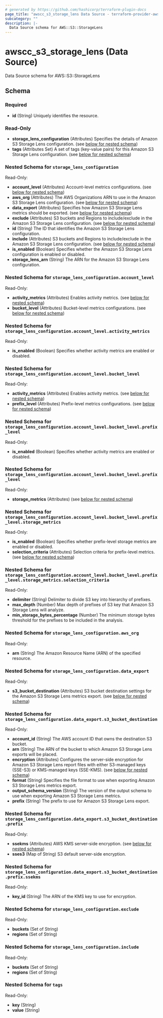 ```yaml
---
# generated by https://github.com/hashicorp/terraform-plugin-docs
page_title: "awscc_s3_storage_lens Data Source - terraform-provider-awscc"
subcategory: ""
description: |-
  Data Source schema for AWS::S3::StorageLens
---
```


# awscc_s3_storage_lens (Data Source)

Data Source schema for AWS::S3::StorageLens



<!-- schema generated by tfplugindocs -->
## Schema

### Required

- **id** (String) Uniquely identifies the resource.

### Read-Only

- **storage_lens_configuration** (Attributes) Specifies the details of Amazon S3 Storage Lens configuration. (see [below for nested schema](#nestedatt--storage_lens_configuration))
- **tags** (Attributes Set) A set of tags (key-value pairs) for this Amazon S3 Storage Lens configuration. (see [below for nested schema](#nestedatt--tags))

<a id="nestedatt--storage_lens_configuration"></a>
### Nested Schema for `storage_lens_configuration`

Read-Only:

- **account_level** (Attributes) Account-level metrics configurations. (see [below for nested schema](#nestedatt--storage_lens_configuration--account_level))
- **aws_org** (Attributes) The AWS Organizations ARN to use in the Amazon S3 Storage Lens configuration. (see [below for nested schema](#nestedatt--storage_lens_configuration--aws_org))
- **data_export** (Attributes) Specifies how Amazon S3 Storage Lens metrics should be exported. (see [below for nested schema](#nestedatt--storage_lens_configuration--data_export))
- **exclude** (Attributes) S3 buckets and Regions to include/exclude in the Amazon S3 Storage Lens configuration. (see [below for nested schema](#nestedatt--storage_lens_configuration--exclude))
- **id** (String) The ID that identifies the Amazon S3 Storage Lens configuration.
- **include** (Attributes) S3 buckets and Regions to include/exclude in the Amazon S3 Storage Lens configuration. (see [below for nested schema](#nestedatt--storage_lens_configuration--include))
- **is_enabled** (Boolean) Specifies whether the Amazon S3 Storage Lens configuration is enabled or disabled.
- **storage_lens_arn** (String) The ARN for the Amazon S3 Storage Lens configuration.

<a id="nestedatt--storage_lens_configuration--account_level"></a>
### Nested Schema for `storage_lens_configuration.account_level`

Read-Only:

- **activity_metrics** (Attributes) Enables activity metrics. (see [below for nested schema](#nestedatt--storage_lens_configuration--account_level--activity_metrics))
- **bucket_level** (Attributes) Bucket-level metrics configurations. (see [below for nested schema](#nestedatt--storage_lens_configuration--account_level--bucket_level))

<a id="nestedatt--storage_lens_configuration--account_level--activity_metrics"></a>
### Nested Schema for `storage_lens_configuration.account_level.activity_metrics`

Read-Only:

- **is_enabled** (Boolean) Specifies whether activity metrics are enabled or disabled.


<a id="nestedatt--storage_lens_configuration--account_level--bucket_level"></a>
### Nested Schema for `storage_lens_configuration.account_level.bucket_level`

Read-Only:

- **activity_metrics** (Attributes) Enables activity metrics. (see [below for nested schema](#nestedatt--storage_lens_configuration--account_level--bucket_level--activity_metrics))
- **prefix_level** (Attributes) Prefix-level metrics configurations. (see [below for nested schema](#nestedatt--storage_lens_configuration--account_level--bucket_level--prefix_level))

<a id="nestedatt--storage_lens_configuration--account_level--bucket_level--activity_metrics"></a>
### Nested Schema for `storage_lens_configuration.account_level.bucket_level.prefix_level`

Read-Only:

- **is_enabled** (Boolean) Specifies whether activity metrics are enabled or disabled.


<a id="nestedatt--storage_lens_configuration--account_level--bucket_level--prefix_level"></a>
### Nested Schema for `storage_lens_configuration.account_level.bucket_level.prefix_level`

Read-Only:

- **storage_metrics** (Attributes) (see [below for nested schema](#nestedatt--storage_lens_configuration--account_level--bucket_level--prefix_level--storage_metrics))

<a id="nestedatt--storage_lens_configuration--account_level--bucket_level--prefix_level--storage_metrics"></a>
### Nested Schema for `storage_lens_configuration.account_level.bucket_level.prefix_level.storage_metrics`

Read-Only:

- **is_enabled** (Boolean) Specifies whether prefix-level storage metrics are enabled or disabled.
- **selection_criteria** (Attributes) Selection criteria for prefix-level metrics. (see [below for nested schema](#nestedatt--storage_lens_configuration--account_level--bucket_level--prefix_level--storage_metrics--selection_criteria))

<a id="nestedatt--storage_lens_configuration--account_level--bucket_level--prefix_level--storage_metrics--selection_criteria"></a>
### Nested Schema for `storage_lens_configuration.account_level.bucket_level.prefix_level.storage_metrics.selection_criteria`

Read-Only:

- **delimiter** (String) Delimiter to divide S3 key into hierarchy of prefixes.
- **max_depth** (Number) Max depth of prefixes of S3 key that Amazon S3 Storage Lens will analyze.
- **min_storage_bytes_percentage** (Number) The minimum storage bytes threshold for the prefixes to be included in the analysis.






<a id="nestedatt--storage_lens_configuration--aws_org"></a>
### Nested Schema for `storage_lens_configuration.aws_org`

Read-Only:

- **arn** (String) The Amazon Resource Name (ARN) of the specified resource.


<a id="nestedatt--storage_lens_configuration--data_export"></a>
### Nested Schema for `storage_lens_configuration.data_export`

Read-Only:

- **s3_bucket_destination** (Attributes) S3 bucket destination settings for the Amazon S3 Storage Lens metrics export. (see [below for nested schema](#nestedatt--storage_lens_configuration--data_export--s3_bucket_destination))

<a id="nestedatt--storage_lens_configuration--data_export--s3_bucket_destination"></a>
### Nested Schema for `storage_lens_configuration.data_export.s3_bucket_destination`

Read-Only:

- **account_id** (String) The AWS account ID that owns the destination S3 bucket.
- **arn** (String) The ARN of the bucket to which Amazon S3 Storage Lens exports will be placed.
- **encryption** (Attributes) Configures the server-side encryption for Amazon S3 Storage Lens report files with either S3-managed keys (SSE-S3) or KMS-managed keys (SSE-KMS). (see [below for nested schema](#nestedatt--storage_lens_configuration--data_export--s3_bucket_destination--encryption))
- **format** (String) Specifies the file format to use when exporting Amazon S3 Storage Lens metrics export.
- **output_schema_version** (String) The version of the output schema to use when exporting Amazon S3 Storage Lens metrics.
- **prefix** (String) The prefix to use for Amazon S3 Storage Lens export.

<a id="nestedatt--storage_lens_configuration--data_export--s3_bucket_destination--encryption"></a>
### Nested Schema for `storage_lens_configuration.data_export.s3_bucket_destination.prefix`

Read-Only:

- **ssekms** (Attributes) AWS KMS server-side encryption. (see [below for nested schema](#nestedatt--storage_lens_configuration--data_export--s3_bucket_destination--prefix--ssekms))
- **sses3** (Map of String) S3 default server-side encryption.

<a id="nestedatt--storage_lens_configuration--data_export--s3_bucket_destination--prefix--ssekms"></a>
### Nested Schema for `storage_lens_configuration.data_export.s3_bucket_destination.prefix.ssekms`

Read-Only:

- **key_id** (String) The ARN of the KMS key to use for encryption.





<a id="nestedatt--storage_lens_configuration--exclude"></a>
### Nested Schema for `storage_lens_configuration.exclude`

Read-Only:

- **buckets** (Set of String)
- **regions** (Set of String)


<a id="nestedatt--storage_lens_configuration--include"></a>
### Nested Schema for `storage_lens_configuration.include`

Read-Only:

- **buckets** (Set of String)
- **regions** (Set of String)



<a id="nestedatt--tags"></a>
### Nested Schema for `tags`

Read-Only:

- **key** (String)
- **value** (String)


